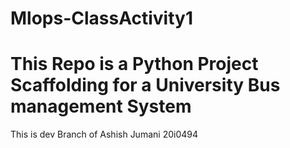# Mlops-ClassActivity1
# This Repo is a Python Project Scaffolding for a University Bus management System
This is dev Branch of Ashish Jumani 20i0494